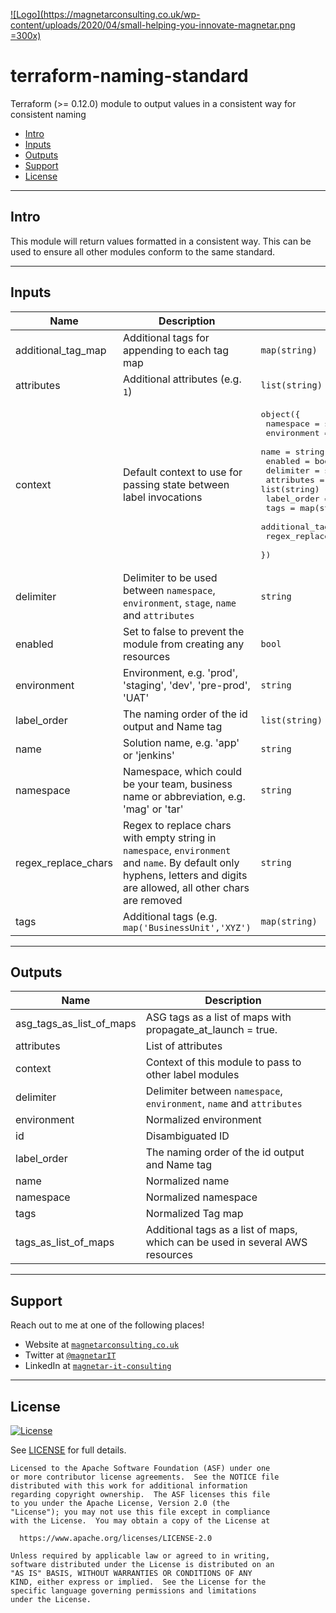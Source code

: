 [![Logo](https://magnetarconsulting.co.uk/wp-content/uploads/2020/04/small-helping-you-innovate-magnetar.png =300x)](https://magnetarconsulting.co.uk)
# terraform-naming-standard
Terraform (>= 0.12.0) module to output values in a consistent way for consistent naming

- [Intro](#Intro)
- [Inputs](#Inputs)
- [Outputs](#Outputs)
- [Support](#Support)
- [License](#License)


----
## Intro
This module will return values formatted in a consistent way. This can be used to ensure all other modules conform to the same standard.

---

## Inputs

| Name | Description | Type | Default | Required |
|------|-------------|------|---------|:--------:|
| additional\_tag\_map | Additional tags for appending to each tag map | `map(string)` | `{}` | no |
| attributes | Additional attributes (e.g. `1`) | `list(string)` | `[]` | no |
| context | Default context to use for passing state between label invocations | <pre>object({<br>    namespace           = string<br>    environment         = string<br>    name                = string<br>    enabled             = bool<br>    delimiter           = string<br>    attributes          = list(string)<br>    label_order         = list(string)<br>    tags                = map(string)<br>    additional_tag_map  = map(string)<br>    regex_replace_chars = string<br>  })</pre> | <pre>{<br>  "additional_tag_map": {},<br>  "attributes": [],<br>  "delimiter": "",<br>  "enabled": true,<br>  "environment": "",<br>  "label_order": [],<br>  "name": "",<br>  "namespace": "",<br>  "regex_replace_chars": "",<br>  "tags": {}<br>}</pre> | no |
| delimiter | Delimiter to be used between `namespace`, `environment`, `stage`, `name` and `attributes` | `string` | `"-"` | no |
| enabled | Set to false to prevent the module from creating any resources | `bool` | `true` | no |
| environment | Environment, e.g. 'prod', 'staging', 'dev', 'pre-prod', 'UAT' | `string` | `""` | no |
| label\_order | The naming order of the id output and Name tag | `list(string)` | `[]` | no |
| name | Solution name, e.g. 'app' or 'jenkins' | `string` | `""` | no |
| namespace | Namespace, which could be your team, business name or abbreviation, e.g. 'mag' or 'tar' | `string` | `""` | no |
| regex\_replace\_chars | Regex to replace chars with empty string in `namespace`, `environment` and `name`. By default only hyphens, letters and digits are allowed, all other chars are removed | `string` | `"/[^a-zA-Z0-9-]/"` | no |
| tags | Additional tags (e.g. `map('BusinessUnit','XYZ')` | `map(string)` | `{}` | no |

---

## Outputs

| Name | Description |
|------|-------------|
| asg\_tags\_as\_list\_of\_maps | ASG tags as a list of maps with propagate\_at\_launch = true. |
| attributes | List of attributes |
| context | Context of this module to pass to other label modules |
| delimiter | Delimiter between `namespace`, `environment`, `name` and `attributes` |
| environment | Normalized environment |
| id | Disambiguated ID |
| label\_order | The naming order of the id output and Name tag |
| name | Normalized name |
| namespace | Normalized namespace |
| tags | Normalized Tag map |
| tags\_as\_list\_of\_maps | Additional tags as a list of maps, which can be used in several AWS resources |

---

## Support

Reach out to me at one of the following places!

- Website at <a href="https://magnetarconsulting.co.uk" target="_blank">`magnetarconsulting.co.uk`</a>
- Twitter at <a href="https://twitter.com/magnetarIT" target="_blank">`@magnetarIT`</a>
- LinkedIn at <a href="hhttps://www.linkedin.com/company/magnetar-it-consulting" target="_blank">`magnetar-it-consulting`</a>

---

## License 

[![License](https://img.shields.io/badge/License-Apache%202.0-blue.svg)](https://opensource.org/licenses/Apache-2.0) 

See [LICENSE](LICENSE) for full details.

    Licensed to the Apache Software Foundation (ASF) under one
    or more contributor license agreements.  See the NOTICE file
    distributed with this work for additional information
    regarding copyright ownership.  The ASF licenses this file
    to you under the Apache License, Version 2.0 (the
    "License"); you may not use this file except in compliance
    with the License.  You may obtain a copy of the License at

      https://www.apache.org/licenses/LICENSE-2.0

    Unless required by applicable law or agreed to in writing,
    software distributed under the License is distributed on an
    "AS IS" BASIS, WITHOUT WARRANTIES OR CONDITIONS OF ANY
    KIND, either express or implied.  See the License for the
    specific language governing permissions and limitations
    under the License.

